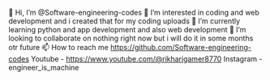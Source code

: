 👋 Hi, I’m @Software-engineering-codes
👀 I’m interested in coding and web development and i created that for my coding uploads
🌱 I’m currently learning python and app development and also web development
💞️ I’m looking to collaborate on nothing right now but i will do it in some months otr future
📫 How to reach me https://github.com/Software-engineering-codes
Youtube - https://www.youtube.com/@rikharigamer8770
Instagram - engineer_is_machine
